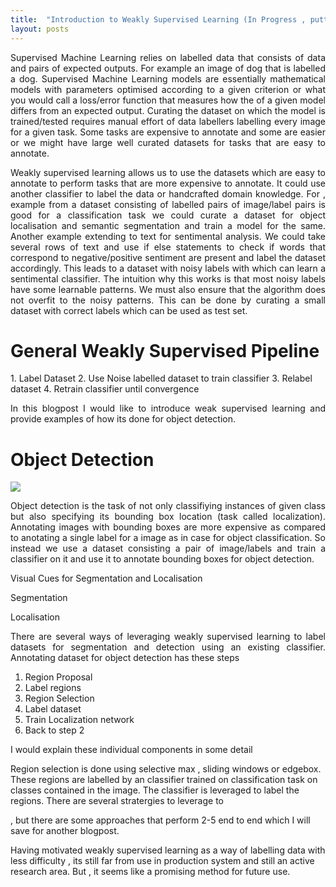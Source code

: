```yaml
---
title:  "Introduction to Weakly Supervised Learning (In Progress , putting it in public is a promise :) )"
layout: posts
---
```


<p style="text-align:justify">Supervised Machine Learning relies on labelled data that consists of data and pairs of expected outputs. For example an image of dog that is labelled a dog.
Supervised Machine Learning models are essentially mathematical models with parameters optimised according to a given criterion or what you would call a loss/error function 
that measures how the of a given model differs from an expected output. Curating the dataset on which the model is trained/tested requires manual effort of
data labellers labelling every image for a given task. Some tasks are expensive to annotate and some are easier or we might have large well curated datasets for tasks that are easy to
annotate. </p>
<p style="text-align:justify">
Weakly supervised learning allows us to use the datasets which are easy to annotate to perform tasks that are more expensive to annotate. It could use another classifier to label the data or handcrafted domain knowledge. 
For , example from a dataset consisting of labelled pairs of image/label pairs  is good for a classification task we could curate a dataset for object localisation and semantic segmentation and train a model for the same. Another example extending to text for sentimental analysis.
We could take several rows of text and use if else statements to check if words that correspond to negative/positive sentiment are present and label the dataset accordingly. 
This leads to a dataset with noisy labels with which can learn a sentimental classifier. The intuition why this works is that most noisy labels have some learnable patterns. 
We must also ensure that the algorithm does not overfit to the noisy patterns. This can be done by curating a small dataset with correct labels which can be used as test set. 
</p> 

<h1>General Weakly Supervised Pipeline</h1>
1. Label Dataset
2. Use Noise labelled dataset to train classifier
3. Relabel dataset
4. Retrain classifier until convergence

<p style="text-align:justify">In this blogpost I would like to introduce weak supervised learning and provide examples of how its done for object detection.</p>

<h1>Object Detection</h1>

<img src="https://www.arunponnusamy.com/images/yolo-object-detection-opencv-python/yolo-object-detection.jpg">

<p style="text-align:justify">Object detection is the task of not only classifiying instances of given class but also specifying its bounding box location (task called localization). Annotating 
images with bounding boxes are more expensive as compared to anotating a single label for a image as in case for object classification. So instead we use a dataset consisting a pair of image/labels and train a classifier on it and use it to annotate bounding boxes for object detection. </p>

<p>Visual Cues for Segmentation and Localisation</p>
<p>Segmentation</p>

<p>Localisation</p>

<p style="text-align:justify">There are several ways of leveraging weakly supervised learning to label datasets for segmentation and detection using an existing classifier. Annotating dataset for object 
detection has these steps  
  
1.  Region Proposal 
2.  Label regions 
3.  Region Selection 
4.  Label dataset 
5.  Train Localization network 
6.  Back to step 2

I would explain these individual components in some detail

Region selection is done using selective max , sliding windows or edgebox. These regions are labelled by an classifier trained on classification task on classes contained in the image.
The classifier is leveraged to label the regions. There are several stratergies to leverage to 

, but there are some approaches that perform 2-5 end to end which I will save for another blogpost. 

Having motivated weakly supervised learning as a way of labelling data with less difficulty , its still far from use in production system and still an active research area. 
But , it seems like a promising method for future use. </p>
